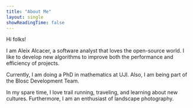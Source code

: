 ```yaml
---
title: "About Me"
layout: single
showReadingTime: false
---
```


Hi folks!

I am Aleix Alcacer, a software analyst that loves the open-source world. I like to develop new algorithms to improve both the performance and efficiency of projects.

Currently, I am doing a PhD in mathematics at UJI. Also, I am being part of the Blosc Development Team.

In my spare time, I love trail running, traveling, and learning about new cultures. Furthermore, I am an enthusiast of landscape photography.
